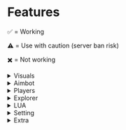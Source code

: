# Features

✅ = Working

⚠️ = Use with caution (server ban risk)

✖️ = Not working

<details>
<summary>Visuals</summary>

<details>
    <summary>ESP</summary>
    |Feature|Description|Status|
    |-|-|-|
    |Enable|Whether visual features are enabled|✅|
    |ESP Type|What type of visuals|✅|
    |ESP Info Type|The type of information style|✅|
    |ESP Color|The color of visuals|✅|
    |Health|Visualizes the health stats of other players|✅|
    |Tracers|Draws lines pointing towards other players|✅|
    |Skeleton|Skeletonized visuals of other players|✅|
    |Enemy mode|Targets a (specified) player to visualize|✅|
    |Facing|Draws a line where the enemy is facing|✅|
    |Movement Prediction|Visualizes predictions on where the enemy may move|✅|
    |Ignore Ghosts|Excludes ghost/invisible players from visuals|✅|
    |Chams|Outlines the enemy character with the finest detail|✅|
    |Offscreen Arrows|Shows arrows for enemies off the screen|✅|
    |Show Distance|Shows the distance of the enemy|✅|
    |Show Player Name|Shows the name of the enemy|✅|
</details>

<details>
<summary>Team</summary>

    |Feature|Description|Status|
    |-|-|-|
    |Team ESP|Enables visuals for all players, regardless of teams (FFA)|✅|
    |Team Name|Visualizes team names|✅|
    |Team Based ESP Colors|Uses server's team colors for team visuals|✅|
    |Team Members|Visualizes teammates green and enemies red|✅|

</details>

<details>
<summary>Miscellaneous</summary>

    |Feature|Description|Status|
    |-|-|-|
    |Ignore dead|Ignores visualizing dead players|✅|
    |Distance Based Tracers|Caps tracers at a specified distance|✅|
    |Distance Limited|Caps visual features at a specified distance|✅|
    |Enable Rainbow Colors|Rainbowfies visuals|✅|
    |Add ESP Background|Adds a color customizable background to visuals|✅|
    |Radar|A FPS-style radar that maps enemies|✅|
    |Camera FOV|Adjusts the field of view of the local player's camera|✅|
    |Fullbright|Increases the brightness of everything|❌|
    |Set Time|Locally sets the game time|❌|
    |Show UI On Startup|Whether the UI is shown on startup|✅|
    |Menu Transparency|Adjusts the transparency of the menu|✅|
    |Health Check|Makes low health enemies not visualized|✅|
    |Select Font|Changes the font of visuals|✅|

</details>
</details>

<details>
<summary>Aimbot</summary>

<details>
<summary>Aimbot</summary>

    |Feature|Description|Status|
    |-|-|-|
    |Enable|Whether aimbot features are enabled|✅|
    |Detect View|Detects first/third person camera mode & adjusts lock|✅|
    |Show FOV|Shows the specified field of view|✅|
    |Horizontal Prediction|Predicts the enemy's horizontal movement|✅|
    |Vertical Prediction|Predicts the enemy's vertical movement|✅|
    |Flick Aim|Mimics a flick shot on enemies|✅|
    |Wallcheck|Restricts aimlock to visible enemies|✖️|
    |Triggerbot|Automatically shoots enemies on lock|✖️|
    |Silent Aim|Directs lock to player without visually locking on them|✅|
    |Enemy mode|Targets a (specified) player to lock to|✅|
    |Unfair Aimbot|Continously teleports areas around the enemy|✅|⚠️
    |Display Target|Visualizes the current target|✅|
    |Highlight hit|Highlights the enemy's avatar on every hit|✅|
    |Multi-point|N/A|✅|
    |Sound hit|Plays a sound on every hit|✅|
    |Randomise Part|Dynamically alters the part being locked to|✅|
    |Randomize Hit|Dynamically changes hit within a body part|✅|

</details>

<details>
<summary>Modifiers</summary>

    |Feature|Description|Status|
    |-|-|-|
    |Aimbot Range|Caps the aimlock range to a specified distance|✅|
    |FOV Size|Adjusts the size of FOV circle|✅|
    |FOV X Level|Adjusts the horizontal offset of the FOV circle|✅|
    |FOV Y Level|Adjusts the vertical offset of the FOV circle|✅|
    |Smoothness|Changes how smooth the lock is|✅|
    |Sensitivity|Changes the sensitivity of the lock|✅|
    |Randomiser Delay|The interval at which the randomizer functions|✅|

</details>

<details>
<summary>Miscellaneous</summary>

    |Feature|Description|Status|
    |-|-|-|
    |First Person|Optimizes lock for first person|✅|
    |Third Person|Optimizes lock for third person and shift-lock|✅|
    |Free For All|Targets everybody, regardless of teams|✅|
    |Sticky Aim|Will continue locking until the end of hold|✅|
    |Ignore Ghost|Excludes ghost/invisible players from lock|✅|
    |Movement Method|The type of camera mode used for lock|✅|
    |Movement Speed|The travel speed at which it locks|✅|
    |Aimbot Type|Adjusts the aimbot style|✅|
    |Aimlock method|The style of aimlock; autolock or hotkey|✅|
    |Aim At|The body part to lock onto|✅|
    |Aimbot path|The style of path used when locking|✅|
    |Bezier Curve Type|The type of curve for bezier path feature|✅|
    |Step Smoothing|Path smoothing when locking|✅|
    |Reset Calibration|Resets FOV x and y and levels|✅|
    |Preview/Hide Bezier Curve|Shows a graph of the bezier curve|✅|

</details>

</details>

<details>
<summary>Players</summary>

<details>
<summary>Players</summary>

    |Feature|Description|Status|
    |-|-|-|
    |Teleport to|Teleports to the selected player|✅|
    |Whitelist|Whitelists the selected player from lock|✅|
    |Spectate|Spectates the selected player|✅|
    |Reset Spectate|Resets the spectate camera|✅|
    |Add to Fling|Adds player to the fling players tab|✅|
    |Add to Target|Adds player to the target players tab|✅|

</details>

<details>
<summary>Teams</summary>

    |Feature|Description|Status|
    |-|-|-|
    |Whitelist|Whitelists the selected team|✅|

</details>

<details>
<summary>Whitelisted Players</summary>

    |Feature|Description|Status|
    |-|-|-|
    |Unwhitelist|Unwhitelists the selected player|✅|

</details>

<details>
<summary>Whitelisted Teams</summary>

    |Feature|Description|Status|
    |-|-|-|
    |Whitelisted Teams|Shows a list of whitelisted teams|✅|

</details>

<details>
<summary>Fling Players</summary>

    |Feature|Description|Status|
    |-|-|-|
    |Remove|Removes the selected player from the fling list|✅|
    |Start all|Continously flings everybody|✅|
    |Stop all|Stops flinging everybody|✅|
    |Clear all|Clears the list|✅|
    |Start targets|Starts flinging the selected player(s)|✅|
    |Stop targets|Stops flinging the selected player(s)|✅|

</details>

<details>
<summary>Target Players</summary>

    |Feature|Description|Status|
    |-|-|-|
    |Remove|Removes selected player from the target list|✅|

</details>

</details>

<details>
<summary>Explorer</summary>

    |Feature|Description|Status|
    |-|-|-|
    |Explorer|Lists game information and game files|✅|

</details>

<details>
<summary>LUA</summary>

    |Feature|Description|Status|
    |-|-|-|
    |LUA|The DX9WARE lua executor|✅|

</details>

<details>
<summary>Setting</summary>

<details>
<summary>Config</summary>

    |Feature|Description|Status|
    |-|-|-|
    |Create Config|Creates a new config|✅|
    |Save Config|Saves/overwrites the selected config|✅|
    |Load Config|Loads the selected config|✅|
    |Delete Config|Deletes the selected config|✅|

</details>

<details>
<summary>Hotkey</summary>

    |Feature|Description|Status|
    |-|-|-|
    |Menu Toggle|Hotkey to toggle the UI|✅|
    |Fly Toggle|Hotkey to fly|✅|
    |Aimbot Toggle|Hotkey to toggle aimbot features|✅|
    |ESP Toggle|Hotkey to toggle visual features|✅|
    |Unfair Aimbot Toggle|Hotkey to toggle unfair aimbot|✅|
    |Triggerbot Toggle|Hotkey to toggle triggerbot|✅|
    |Untoggle All|Untoggles all features|✅|
    |First Person Aimlock|First person aimlock hotkey|✅|
    |Third Person Aimlock|Third person aimlock hotkey|✅|
    |Speedhack toggle|Hotkey to speed hack|✅|
    |Jumphack toggle|Hotkey to jump hack|✅|
    |Hiphack toggle|Hotkey to hip hack|✅|
    |Desync toggle|Hotkey to desync|✅|
    |Noclip hold|Hotkey to noclip|✅|

</details>

</details>

<details>
<summary>Extra</summary>

<details>
<summary>Character Hacks</summary>

    |Feature|Description|Status|
    |-|-|-|
    |Disable jump cooldown|Disables Roblox's jump time limit|✅|
    |Noclip|Unclips the local player|✅|
    |Fly|Enables fly|✅|
    |Desync|Enables desync / lag switch|✅|
    |Auto Strafe|Enables auto strafe|✅|
    |Speedhack|Enables speedhack|✅|
    |Jumphack|Enables jump hack|✅|
    |Hiphack|Enables hip hack|✅|
    |Bhop|Enables Bhop|✅|

</details>

<details>
<summary>Extra</summary>

    |Feature|Description|Status|
    |-|-|-|
    |Bypass Anti-Char|Bypasses some anti cheats|✅|
    |Display Proof|Enables DX9WARE display proof|✅|
    |Watermark|Adds watermark onto screen|✅|
    |Show hotkeys|Shows a panel on the right of hotkeys and ones being used|✅|

</details>

</details>

